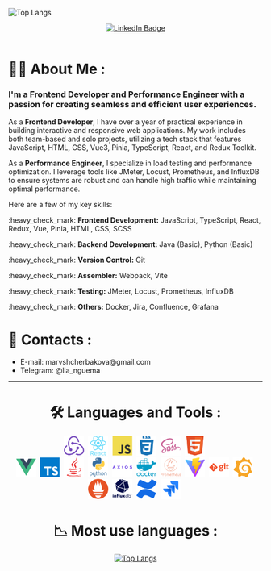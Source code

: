 
 ![Top Langs](https://github.com/MargaritaShch/MargaritaShch/assets/109623903/0183955d-42eb-44d9-920a-e3512ffd7bb9)

<div id="badges" align="center">
  <a href="https://www.linkedin.com/in/margarita-shcherbakova-760003257/">
    <img src="https://img.shields.io/badge/LinkedIn-blue?style=for-the-badge&logo=linkedin&logoColor=white" alt="LinkedIn Badge"/>
  </a>
</div>

<div align="center">
  <img src="https://komarev.com/ghpvc/?username=MargaritaShch&style=flat-square&color=blue" alt="" />
</div>


# :woman_technologist: About Me :

<div>
  <h3 align="start">I'm a Frontend Developer and Performance Engineer with a passion for creating seamless and efficient user experiences.</h3> <p>As a <b>Frontend Developer</b>, I have over a year of practical experience in building interactive and responsive web applications. My work includes both team-based and solo projects, utilizing a tech stack that features JavaScript, HTML, CSS, Vue3, Pinia, TypeScript, React, and Redux Toolkit.</p> <p>As a <b>Performance Engineer</b>, I specialize in load testing and performance optimization. I leverage tools like JMeter, Locust, Prometheus, and InfluxDB to ensure systems are robust and can handle high traffic while maintaining optimal performance.</p>
  <p>Here are a few of my key skills:</p>
     <p> :heavy_check_mark: <b> Frontend Development: </b> JavaScript, TypeScript, React, Redux, Vue, Pinia, HTML, CSS, SCSS</p> 
     <p> :heavy_check_mark: <b> Backend Development: </b> Java (Basic), Python (Basic)</p> 
     <p> :heavy_check_mark: <b>Version Control:</b> Git</p>
     <p> :heavy_check_mark: <b>Assembler:</b> Webpack, Vite</p>
     <p> :heavy_check_mark: <b>Testing:</b> JMeter, Locust, Prometheus, InfluxDB </p>
     <p> :heavy_check_mark: <b>Others:</b> Docker, Jira, Confluence, Grafana</p>
</div>


# :envelope_with_arrow: Contacts :
<ul align ="start">
  <li>E-mail: marvshcherbakova@gmail.com </li>
  <li>Telegram: @lia_nguema </li>
</ul>

---
<div align="center">
 
# :hammer_and_wrench: Languages and Tools :

  <img src="https://github.com/devicons/devicon/blob/master/icons/redux/redux-original.svg" title="Redux" alt="Redux" width="40" height="40"/>&nbsp;
  <img src="https://github.com/devicons/devicon/blob/master/icons/react/react-original-wordmark.svg" title="React" alt="React" width="40" height="40"/>&nbsp;
  <img src="https://github.com/devicons/devicon/blob/master/icons/javascript/javascript-original.svg" title="JavaScript" alt="JavaScript" width="40" height="40"/>&nbsp;
  <img src="https://github.com/devicons/devicon/blob/master/icons/css3/css3-plain-wordmark.svg"  title="CSS3" alt="CSS" width="40" height="40"/>&nbsp;
  <img src="https://github.com/devicons/devicon/blob/master/icons/sass/sass-original.svg"  title="SCSS" alt="SCSS" width="40" height="40"/>&nbsp;
  <img src="https://github.com/devicons/devicon/blob/master/icons/html5/html5-original.svg" title="HTML5" alt="HTML" width="40" height="40"/>&nbsp;  
  <img src="https://github.com/devicons/devicon/blob/master/icons/vuejs/vuejs-original.svg" title="VUE" alt="VUE" width="40" height="40"/>&nbsp; 
  <img src="https://github.com/devicons/devicon/blob/master/icons/typescript/typescript-original.svg" title="TypeScript" alt="TypeScript" width="40" height="40"/>&nbsp; 
  <img src="https://github.com/devicons/devicon/blob/master/icons/java/java-plain.svg" title="Java" alt="Java" width="40" height="40"/>&nbsp; 
  <img src="https://github.com/devicons/devicon/blob/master/icons/python/python-original-wordmark.svg" title="Python" alt="Python" width="40" height="40"/>&nbsp; 
  <img src="https://github.com/devicons/devicon/blob/master/icons/axios/axios-plain-wordmark.svg" title="Axios" alt="Axios" width="40" height="40"/>&nbsp; 
  <img src="https://github.com/devicons/devicon/blob/master/icons/docker/docker-plain-wordmark.svg" title="Docker" alt="Docker" width="40" height="40"/>&nbsp; 
  <img src="https://github.com/devicons/devicon/blob/master/icons/prometheus/prometheus-line-wordmark.svg" title="Prometheus" alt="Prometheus" width="40" height="40"/>&nbsp; 
  <img src="https://github.com/devicons/devicon/blob/master/icons/vitejs/vitejs-original.svg" title="Vite" alt="Vite" width="40" height="40"/>&nbsp; 
  <img src="https://github.com/devicons/devicon/blob/master/icons/git/git-plain-wordmark.svg" title="Git" alt="Git" width="40" height="40"/>&nbsp; 
   <img src="https://github.com/devicons/devicon/blob/master/icons/grafana/grafana-plain.svg" title="Grafana" alt="Grafana" width="40" height="40"/>&nbsp; 
  <img src="https://github.com/devicons/devicon/blob/master/icons/prometheus/prometheus-original.svg" title="Prometheus" alt="Prometheus" width="40" height="40"/>&nbsp; 
   <img src="https://github.com/devicons/devicon/blob/master/icons/influxdb/influxdb-original-wordmark.svg" title="InfluxDB" alt="InfluxDB" width="40" height="40"/>&nbsp; 
  <img src="https://github.com/devicons/devicon/blob/master/icons/confluence/confluence-plain.svg" title="Confluence" alt="Confluence" width="40" height="40"/>&nbsp; 
  <img src="https://github.com/devicons/devicon/blob/master/icons/jira/jira-original.svg" title="Jira" alt="Jira" width="40" height="40"/>&nbsp; 
  
  
</div>

 
<div align="center">

# :chart_with_downwards_trend: Most use languages : 

[![Top Langs](https://github-readme-stats.vercel.app/api/top-langs/?username=MargaritaShch&theme=dark&border_radius=25)](https://github.com/anuraghazra/github-readme-stats)

</div>
